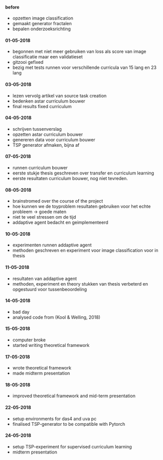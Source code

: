 
#### before

- opzetten image classification
- gemaakt generator fractalen
- bepalen onderzoeksrichting 

#### 01-05-2018

- begonnen met niet meer gebruiken van loss als score van image classificatie maar een validatieset
- gitzooi gefixed
- bezig met tests runnen voor verschillende curricula van 15 lang en 23 lang


#### 03-05-2018

- lezen vervolg artikel van source task creation
- bedenken astar curriculum bouwer
- final results fixed curriculum

#### 04-05-2018

- schrijven tussenverslag
- opzetten astar curriculum bouwer
- genereren data voor curriculum bouwer
- TSP generator afmaken, bijna af

#### 07-05-2018

- runnen curriculum bouwer
- eerste stukje thesis geschreven over transfer en curriculum learning
- eerste resultaten curriculum bouwer, nog niet tevreden.

#### 08-05-2018

- brainstromed over the course of the project
- hoe kunnen we de toyproblem resultaten gebruiken voor het echte probleem -> goede maten
- niet te veel stressen om de tijd
- addaptive agent bedacht en geimplementeerd


#### 10-05-2018

- experimenten runnen addaptive agent
- methoden geschreven en experiment voor image classification voor in thesis

#### 11-05-2018

- resultaten van addaptive agent
- methoden, experiment en theory stukken van thesis verbeterd en opgestuurd voor tussenbeoordeling

#### 14-05-2018

- bad day
- analysed code from (Kool & Welling, 2018)

#### 15-05-2018

- computer broke
- started writing theoretical framework

#### 17-05-2018

- wrote theoretical framework
- made midterm presentation

#### 18-05-2018

- improved theoretical framework and mid-term presentation

#### 22-05-2018

- setup environments for das4 and uva pc
- finalised TSP-generator to be compatible with Pytorch

#### 24-05-2018

- setup TSP-experiment for supervised curriculum learning
- midterm presentation
